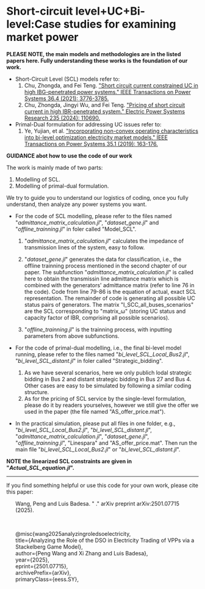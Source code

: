 # Short-circuit level+UC+Bi-level:Case studies for examining market power

**PLEASE NOTE, the main models and methodologies are in the listed papers here. Fully understanding these works is the foundation of our work.**
- Short-Circuit Level (SCL) models refer to:
  1. Chu, Zhongda, and Fei Teng. ["Short circuit current constrained UC in high IBG-penetrated power systems." IEEE Transactions on Power Systems 36.4 (2021): 3776-3785.](https://ieeexplore.ieee.org/abstract/document/9329077)
  2. Chu, Zhongda, Jingyi Wu, and Fei Teng. ["Pricing of short circuit current in high IBR-penetrated system." Electric Power Systems Research 235 (2024): 110690.](https://www.sciencedirect.com/science/article/pii/S0378779624005765)
- Primal-Dual formulation for addressing UC issues refer to:
  1. Ye, Yujian, et al. ["Incorporating non-convex operating characteristics into bi-level optimization electricity market models." IEEE Transactions on Power Systems 35.1 (2019): 163-176.](https://ieeexplore.ieee.org/abstract/document/8746573)

**GUIDANCE abot how to use the code of our work**

The work is mainly made of two parts:
1. Modelling of SCL.
2. Modelling of primal-dual formulation.

We try to guide you to understand our logistics of coding, once you fully understand, then analyze any power systems you want.
- For the code of SCL modelling, please refer to the files named "_admittance_matrix_calculation.jl_", "_dataset_gene.jl_" and "_offline_trainning.jl_" in foler called "Model_SCL".

  1. "_admittance_matrix_calculation.jl_" calculates the impedance of transmission lines of the system, easy to follow.

  2. "_dataset_gene.jl_" generates the data for classification, i.e., the offline trainning process mentioned in the second chapter of our paper. The subfunction "_admittance_matrix_calculation.jl_" is called here to obtain the transmissin line admittance matrix which is combined with the generators' admittance matrix (refer to line 76 in the code). Code from line 79-86 is the equation of actual, exact SCL representation. The remainder of code is generating all possible UC status pairs of generators. The matrix "I_SCC_all_buses_scenarios" are the SCL corresponding to "matrix_ω" (storing UC status and capacity factor of IBR, comprising all possible scenarios).

  3. "_offline_trainning.jl_" is the trainning process, with inputting parameters from above subfunctions.

- For the code of primal-dual modelling, i.e., the final bi-level model running, please refer to the files named "_bi_level_SCL_Local_Bus2.jl_", "_bi_level_SCL_distant.jl_" in foler called "Strategic_bidding".

  1. As we have several scenarios, here we only publich lodal strategic bidding in Bus 2 and distant strategic bidding in Bus 27 and Bus 4. Other cases are easy to be simulated by following a similar coding structure.
  2. As for the pricing of SCL service by the single-level formulation, please do it by readers yourselves, however we still give the offer we used in the paper (the file named "AS_offer_price.mat"). 

- In the practical simulation, please put all files in one folder, e.g., "_bi_level_SCL_Local_Bus2.jl_", "_bi_level_SCL_distant.jl_", "_admittance_matrix_calculation.jl_", "_dataset_gene.jl_", "_offline_trainning.jl_", "Linespara" and "AS_offer_price.mat". Then run the main file "_bi_level_SCL_Local_Bus2.jl_" or "_bi_level_SCL_distant.jl_".

**NOTE the linearized SCL constraints are given in "_Actual_SCL_equation.jl_".**

----

If you find something helpful or use this code for your own work, please cite this paper:
<ol>
      Wang, Peng and Luis Badesa. " ." arXiv preprint arXiv:2501.07715 (2025).
</ol>
      <br>
      
<ol> 
@misc{wang2025analyzingroledsoelectricity, <br>
      title={Analyzing the Role of the DSO in Electricity Trading of VPPs via a Stackelberg Game Model}, <br>
      author={Peng Wang and Xi Zhang and Luis Badesa},<br>
      year={2025},<br>
      eprint={2501.07715},<br>
      archivePrefix={arXiv},<br>
      primaryClass={eess.SY},<br>
